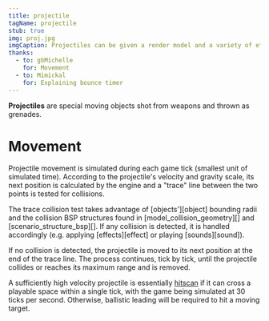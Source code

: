 ```yaml
---
title: projectile
tagName: projectile
stub: true
img: proj.jpg
imgCaption: Projectiles can be given a render model and a variety of effects and attachments, like [contrails][contrail] and [lights][light].
thanks:
  - to: gbMichelle
    for: Movement
  - to: Mimickal
    for: Explaining bounce timer
---
```

**Projectiles** are special moving objects shot from weapons and thrown as grenades.

# Movement
Projectile movement is simulated during each game tick (smallest unit of simulated time). According to the projectile's velocity and gravity scale, its next position is calculated by the engine and a "trace" line between the two points is tested for collisions.

The trace collision test takes advantage of [objects'][object] bounding radii and the collision BSP structures found in [model_collision_geometry][] and [scenario_structure_bsp][]. If any collision is detected, it is handled accordingly (e.g. applying [effects][effect] or playing [sounds][sound]).

If no collision is detected, the projectile is moved to its next position at the end of the trace line. The process continues, tick by tick, until the projectile collides or reaches its maximum range and is removed.

A sufficiently high velocity projectile is essentially [hitscan][] if it can cross a playable space within a single tick, with the game being simulated at 30 ticks per second. Otherwise, ballistic leading will be required to hit a moving target.

[hitscan]: https://en.wikipedia.org/wiki/Hitscan
